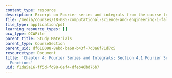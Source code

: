```yaml
---
content_type: resource
description: Excerpt on Fourier series and integrals from the course textbook.
file: /media/courses/18-085-computational-science-and-engineering-i-fall-2008/f1da5a16ff5dfd980ef4dfeb46bd76b7_cse41.pdf
file_type: application/pdf
learning_resource_types: []
ocw_type: OCWFile
parent_title: Study Materials
parent_type: CourseSection
parent_uid: df610098-8ebd-ba68-b43f-7d3a6f71d7c5
resourcetype: Document
title: 'Chapter 4: Fourier Series and Integrals; Section 4.1 Fourier Series for Periodic
  Functions'
uid: f1da5a16-ff5d-fd98-0ef4-dfeb46bd76b7
---
```

